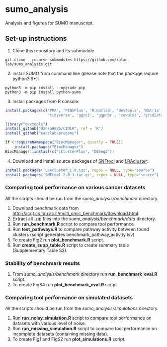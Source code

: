 # sumo_analysis
Analysis and figures for SUMO manuscript.

## Set-up instructions 
1. Clone this repository and its submodule
```
git clone --recurse-submodules https://github.com/ratan-lab/sumo_analysis.git
```
2. Install SUMO from command line (please note that the package require python3.6+):
```
python3 -m pip install --upgrade pip
python3 -m pip install python-sumo
```
3. Install packages from R console:
```R
install.packages(c('PMA', 'PINSPlus', 'R.matlab', 'devtools', 'Matrix', 'rticulate', 'cluster', 'survival', 
                   'tidyverse', 'ggsci', 'ggpubr', 'cowplot', 'gridExtra'))

library("devtools")
install_github("danro9685/CIMLR", ref = 'R')
install_github("saezlab/progeny")

if (!requireNamespace("BiocManager", quietly = TRUE))
    install.packages("BiocManager")
BiocManager::install(c("iClusterPlus", "DESeq2"))
```
4. Download and install source packages of [SNFtool](https://cran.r-project.org/src/contrib/Archive/SNFtool/SNFtool_2.0.3.tar.gz) and [LRAcluster](http://bioinfo.au.tsinghua.edu.cn/member/jgu/lracluster/LRAcluster_1.0.tgz):
```R
install.packages('LRAcluster_1.0.tgz', repos = NULL, type="source")
install.packages('SNFtool_2.0.3.tar.gz', repos = NULL, type="source")
```

### Comparing tool performance on various cancer datasets

All the scripts should be run from the *sumo_analysis/benchmark* directory.

1. Download benchmark data from http://acgt.cs.tau.ac.il/multi_omic_benchmark/download.html. 
2. Extract all .zip files into the *sumo_analysis/benchmark/data* directory.
3. Run **run_benchmark.R** script to compare tool performance.
4. Run **test_pathways.R** to compare pathway activity between found clusters (script generates benchmark_pathway_activity.tsv).
4. To create Fig2 run **plot_benchmark.R** script.
5. Run **create_supp_table.R** script to create summary table (Supplementary Table S2).

### Stability of benchmark results

1. From *sumo_analysis/benchmark* directory run **run_benchmark_eval.R** script.
2. To create FigS4 run **plot_benchmark_eval.R** script.

### Comparing tool performance on simulated datasets

All the scripts should be run from the *sumo_analysis/simulations* directory. 

1. Run **run_noisy_simulation.R** script to compare tool performance on datasets with various level of noise.
2. Run **run_missing_simulation.R** script to compare tool performance on incomplete datasets (containing missing data).
3. To create Fig1 and FigS2 run **plot_simulations.R** script.
